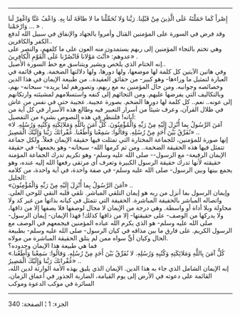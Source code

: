 ------------------------------------------------------------------------

إِصْراً كَما حَمَلْتَهُ عَلَى الَّذِينَ مِنْ قَبْلِنا. رَبَّنا وَلا تُحَمِّلْنا ما لا طاقَةَ لَنا بِهِ.
وَاعْفُ عَنَّا وَاغْفِرْ لَنا وَارْحَمْنا ... » .  
وقد فرض في السورة على المؤمنين القتال وأمروا بالجهاد والإنفاق في سبيل
الله لدفع الكفر والكافرين..  
وهي تختم بالتجاء المؤمنين إلى ربهم يستمدون منه العون على ما كلفهم،
والنصر على عدوهم: «أَنْتَ مَوْلانا فَانْصُرْنا عَلَى الْقَوْمِ الْكافِرِينَ» .  
إنه الختام الذي يلخص ويشير ويتناسق مع خط السورة الأصيل..  
وفي هاتين الآيتين كل كلمة لها موضعها، ولها دورها، ولها دلالتها الضخمة.
وهي قائمة في العبارة لتمثيل ما وراءها- وهو كبير- من حقائق العقيدة.. من
طبيعة الإيمان في هذا الدين وخصائصه وجوانبه. ومن حال المؤمنين به مع ربهم،
وتصورهم لما يريده- سبحانه- بهم، وبالتكاليف التي يفرضها عليهم. ومن
التجائهم إلى كنفه واستسلامهم لمشيئته وارتكانهم إلى عونه.. نعم.. كل كلمة
لها دورها الضخم. بصورة عجيبة. عجيبة حتى في نفس من عاش في ظلال القرآن،
وعرف شيئاً من أسرار التعبير فيه وطالع هذه الأسرار في كل آية من آياته!
فلننظر في هذه النصوص بشيء من التفصيل:  
«آمَنَ الرَّسُولُ بِما أُنْزِلَ إِلَيْهِ مِنْ رَبِّهِ وَالْمُؤْمِنُونَ. كُلٌّ آمَنَ بِاللَّهِ وَمَلائِكَتِهِ وَكُتُبِهِ
وَرُسُلِهِ. لا نُفَرِّقُ بَيْنَ أَحَدٍ مِنْ رُسُلِهِ. وَقالُوا: سَمِعْنا وَأَطَعْنا. غُفْرانَكَ رَبَّنا وَإِلَيْكَ
الْمَصِيرُ» ..  
إنها صورة للمؤمنين، للجماعة المختارة التي تمثلت فيها حقيقة الإيمان فعلاً.
ولكل جماعة تتمثل فيها هذه الحقيقة الضخمة.. ومن ثم كرمها الله- سبحانه-
وهو يجمعها- في حقيقة الإيمان الرفيعة- مع الرسول-- صلى الله عليه وسلم-
وهو تكريم تدرك الجماعة المؤمنة حقيقته لأنها تدرك حقيقة الرسول الكبيرة
وتعرف أي مرتقى رفعها الله إليه عنده، وهو يجمع بينها وبين الرسول- صلى
الله عليه وسلم- في صفة واحدة، في آية واحدة، من كلامه الجليل:  
«آمَنَ الرَّسُولُ بِما أُنْزِلَ إِلَيْهِ مِنْ رَبِّهِ وَالْمُؤْمِنُونَ» ..  
وإيمان الرسول بما أنزل من ربه هو إيمان التلقي المباشر. تلقي قلبه النقي
للوحي العلي. واتصاله المباشر بالحقيقة المباشرة. الحقيقة التي تتمثل في
كيانه بذاتها من غير كد ولا محاولة وبلا أداة أو واسطة. وهي درجة من
الإيمان لا مجال لوصفها فلا يصفها إلا من ذاقها، ولا يدركها من الوصف- على
حقيقتها- إلا من ذاقها كذلك! فهذا الإيمان- إيمان الرسول- صلى الله عليه
وسلم- هو الذي يكرم الله عباده المؤمنين فيجمعهم في الوصف مع الرسول
الكريم. على فارق ما بين مذاقه في كيان الرسول- صلى الله عليه وسلم- بطبيعة
الحال وكيان أيٍّ سواه ممن لم يتلق الحقيقة المباشرة من مولاه.  
فما هي طبيعة هذا الإيمان وحدوده؟  
«كُلٌّ آمَنَ بِاللَّهِ وَمَلائِكَتِهِ وَكُتُبِهِ وَرُسُلِهِ. لا نُفَرِّقُ بَيْنَ أَحَدٍ مِنْ رُسُلِهِ. وَقالُوا:
سَمِعْنا وَأَطَعْنا. غُفْرانَكَ رَبَّنا وَإِلَيْكَ الْمَصِيرُ» ..  
إنه الإيمان الشامل الذي جاء به هذا الدين. الإيمان الذي يليق بهذه الأمة
الوارثة لدين الله، القائمة على دعوته في الأرض إلى يوم القيامة، الضاربة
الجذور في أعماق الزمان، السائرة في موكب الدعوة وموكب

------------------------------------------------------------------------

الجزء: 1 ¦ الصفحة: 340
